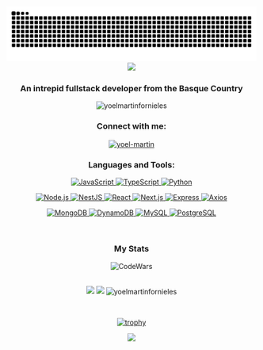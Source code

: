 <div align="center">
  <img src="https://raw.githubusercontent.com/yoelmartinfornieles/yoelmartinfornieles/output/github-contribution-grid-snake.svg" />
</div>

<div align="center">
<img src="https://user-images.githubusercontent.com/65562487/143292542-7ca5c0a9-4474-48d0-938f-e8dd14635ec0.png"></img>
<h3 align="center">An intrepid fullstack developer from the Basque Country</h3>
  
<p align="center"> <img src="https://komarev.com/ghpvc/?username=yoelmartinfornieles&label=Profile%20views&color=0e75b6&style=flat" alt="yoelmartinfornieles" /> </p>

<h3 align="center">Connect with me:</h3>
<p align="center">
<a href="https://linkedin.com/in/yoel-martin" target="blank"><img align="center" src="https://raw.githubusercontent.com/rahuldkjain/github-profile-readme-generator/master/src/images/icons/Social/linked-in-alt.svg" alt="yoel-martin" height="30" width="40" /></a>
</p>

<h3 align="center">Languages and Tools:</h3>

<p align="center">
  <!-- JavaScript, TypeScript, Python -->
  <a href="https://developer.mozilla.org/en-US/docs/Web/JavaScript" target="_blank">
    <img src="https://cdn.jsdelivr.net/npm/simple-icons@v9/icons/javascript.svg"
         alt="JavaScript" width="40" height="40" />
  </a>
  <a href="https://www.typescriptlang.org/" target="_blank">
    <img src="https://cdn.jsdelivr.net/npm/simple-icons@v9/icons/typescript.svg"
         alt="TypeScript" width="40" height="40" />
  </a>
  <a href="https://www.python.org/" target="_blank">
    <img src="https://cdn.jsdelivr.net/npm/simple-icons@v9/icons/python.svg"
         alt="Python" width="40" height="40" />
  </a>
</p>

<p align="center">
  <!-- Node, NestJS, React, Next.js, Express, Axios -->
  <a href="https://nodejs.org/" target="_blank">
    <img src="https://cdn.jsdelivr.net/npm/simple-icons@v9/icons/node-dot-js.svg"
         alt="Node.js" width="40" height="40" />
  </a>
  <a href="https://nestjs.com/" target="_blank">
    <img src="https://cdn.jsdelivr.net/npm/simple-icons@v9/icons/nestjs.svg"
         alt="NestJS" width="40" height="40" />
  </a>
  <a href="https://reactjs.org/" target="_blank">
    <img src="https://cdn.jsdelivr.net/npm/simple-icons@v9/icons/react.svg"
         alt="React" width="40" height="40" />
  </a>
  <a href="https://nextjs.org/" target="_blank">
    <img src="https://cdn.jsdelivr.net/npm/simple-icons@v9/icons/nextdotjs.svg"
         alt="Next.js" width="40" height="40" />
  </a>
  <a href="https://expressjs.com/" target="_blank">
    <img src="https://cdn.jsdelivr.net/npm/simple-icons@v9/icons/express.svg"
         alt="Express" width="40" height="40" />
  </a>
  <a href="https://axios-http.com/docs/intro" target="_blank">
    <img src="https://cdn.jsdelivr.net/npm/simple-icons@v9/icons/axios.svg"
         alt="Axios" width="40" height="40" />
  </a>
</p>

<p align="center">
  <!-- Databases -->
  <a href="https://www.mongodb.com/" target="_blank">
    <img src="https://cdn.jsdelivr.net/npm/simple-icons@v9/icons/mongodb.svg"
         alt="MongoDB" width="40" height="40" />
  </a>
  <a href="https://docs.aws.amazon.com/amazondynamodb/" target="_blank">
    <img src="https://cdn.jsdelivr.net/npm/simple-icons@v9/icons/amazondynamodb.svg"
         alt="DynamoDB" width="40" height="40" />
  </a>
  <a href="https://www.mysql.com/" target="_blank">
    <img src="https://cdn.jsdelivr.net/npm/simple-icons@v9/icons/mysql.svg"
         alt="MySQL" width="40" height="40" />
  </a>
  <a href="https://www.postgresql.org/" target="_blank">
    <img src="https://cdn.jsdelivr.net/npm/simple-icons@v9/icons/postgresql.svg"
         alt="PostgreSQL" width="40" height="40" />
  </a>
</p>

<p align="center">
  <!-- AWS Services -->

  
<!-- STATS -->
<br>

<h3 align="center">My Stats</h3>
<div align="center">	
<img alt='CodeWars' src='https://www.codewars.com/users/fan_cassidy/badges/large' />
</div>
<br>
<div align="center">	
<p align="center">
  <img  height="150"
  src="https://github-readme-stats.vercel.app/api?username=yoelmartinfornieles&theme=react&show_icons=true&include_all_commits=true"
  />
  <img
  height="150"
  src="https://github-readme-stats.vercel.app/api/top-langs/?username=yoelmartinfornieles&theme=react&layout=compact"
  />
<img height="150" align="center" src="https://github-readme-streak-stats.herokuapp.com/?user=yoelmartinfornieles&theme=react&layout=compact" alt="yoelmartinfornieles" /></p>
</p>
  <br>

[![trophy](https://github-profile-trophy.vercel.app/?username=yoelmartinfornieles&theme=darkhub&column=4)](https://github.com/yoelmartinfornieles/github-profile-trophy)
  
<div align="center">
  <img width= "240" src= "https://pa1.narvii.com/6580/8098c6e9207376889eeb0532d9f5a0723c4d73f5_hq.gif"/>
</div>
  
